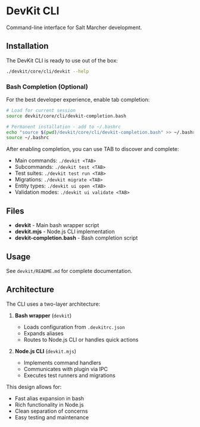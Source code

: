 # DevKit CLI

Command-line interface for Salt Marcher development.

## Installation

The DevKit CLI is ready to use out of the box:

```bash
./devkit/core/cli/devkit --help
```

### Bash Completion (Optional)

For the best developer experience, enable tab completion:

```bash
# Load for current session
source devkit/core/cli/devkit-completion.bash

# Permanent installation - add to ~/.bashrc
echo "source $(pwd)/devkit/core/cli/devkit-completion.bash" >> ~/.bashrc
source ~/.bashrc
```

After enabling completion, you can use TAB to discover and complete:
- Main commands: `./devkit <TAB>`
- Subcommands: `./devkit test <TAB>`
- Test suites: `./devkit test run <TAB>`
- Migrations: `./devkit migrate <TAB>`
- Entity types: `./devkit ui open <TAB>`
- Validation modes: `./devkit ui validate <TAB>`

## Files

- **devkit** - Main bash wrapper script
- **devkit.mjs** - Node.js CLI implementation
- **devkit-completion.bash** - Bash completion script

## Usage

See `devkit/README.md` for complete documentation.

## Architecture

The CLI uses a two-layer architecture:

1. **Bash wrapper** (`devkit`)
   - Loads configuration from `.devkitrc.json`
   - Expands aliases
   - Routes to Node.js CLI or handles quick actions

2. **Node.js CLI** (`devkit.mjs`)
   - Implements command handlers
   - Communicates with plugin via IPC
   - Executes test runners and migrations

This design allows for:
- Fast alias expansion in bash
- Rich functionality in Node.js
- Clean separation of concerns
- Easy testing and maintenance
